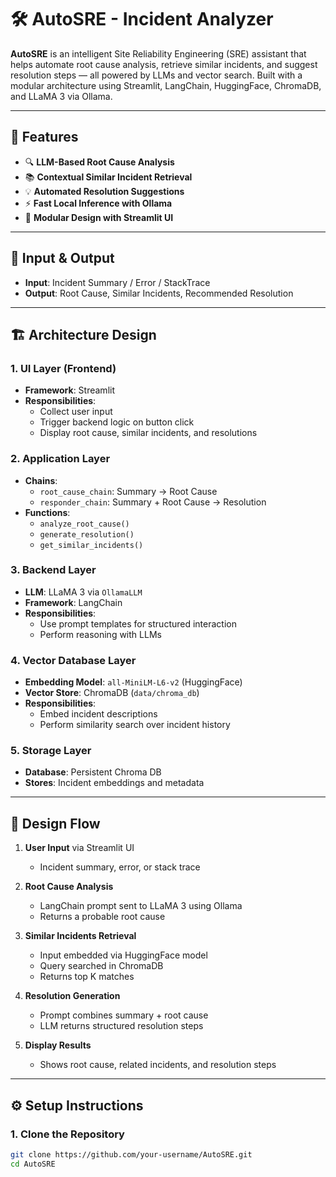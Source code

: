 # 🛠️ AutoSRE - Incident Analyzer

**AutoSRE** is an intelligent Site Reliability Engineering (SRE) assistant that helps automate root cause analysis, retrieve similar incidents, and suggest resolution steps — all powered by LLMs and vector search. Built with a modular architecture using Streamlit, LangChain, HuggingFace, ChromaDB, and LLaMA 3 via Ollama.

---

## 🚀 Features

- 🔍 **LLM-Based Root Cause Analysis**
- 📚 **Contextual Similar Incident Retrieval**
- 💡 **Automated Resolution Suggestions**
- ⚡ **Fast Local Inference with Ollama**
- 🧩 **Modular Design with Streamlit UI**

---

## 🎯 Input & Output

- **Input**: Incident Summary / Error / StackTrace
- **Output**: Root Cause, Similar Incidents, Recommended Resolution

---

## 🏗️ Architecture Design

### 1. UI Layer (Frontend)

- **Framework**: Streamlit
- **Responsibilities**:
  - Collect user input
  - Trigger backend logic on button click
  - Display root cause, similar incidents, and resolutions

### 2. Application Layer

- **Chains**:
  - `root_cause_chain`: Summary → Root Cause
  - `responder_chain`: Summary + Root Cause → Resolution
- **Functions**:
  - `analyze_root_cause()`
  - `generate_resolution()`
  - `get_similar_incidents()`

### 3. Backend Layer

- **LLM**: LLaMA 3 via `OllamaLLM`
- **Framework**: LangChain
- **Responsibilities**:
  - Use prompt templates for structured interaction
  - Perform reasoning with LLMs

### 4. Vector Database Layer

- **Embedding Model**: `all-MiniLM-L6-v2` (HuggingFace)
- **Vector Store**: ChromaDB (`data/chroma_db`)
- **Responsibilities**:
  - Embed incident descriptions
  - Perform similarity search over incident history

### 5. Storage Layer

- **Database**: Persistent Chroma DB
- **Stores**: Incident embeddings and metadata

---

## 🔁 Design Flow

1. **User Input** via Streamlit UI
   - Incident summary, error, or stack trace

2. **Root Cause Analysis**
   - LangChain prompt sent to LLaMA 3 using Ollama
   - Returns a probable root cause

3. **Similar Incidents Retrieval**
   - Input embedded via HuggingFace model
   - Query searched in ChromaDB
   - Returns top K matches

4. **Resolution Generation**
   - Prompt combines summary + root cause
   - LLM returns structured resolution steps

5. **Display Results**
   - Shows root cause, related incidents, and resolution steps

---

## ⚙️ Setup Instructions

### 1. Clone the Repository

```bash
git clone https://github.com/your-username/AutoSRE.git
cd AutoSRE
